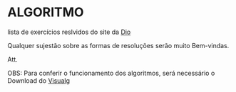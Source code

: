 # ALGORITMO
 lista de exercícios reslvidos do site da [Dio](https://www.dio.me/articles/lista-de-exercicios-para-treinar-logica-de-programacao)

 Qualquer sujestão sobre as formas de resoluções serão muito Bem-vindas.

 Att.

OBS: Para conferir o funcionamento dos algoritmos, será necessário o Download do [Visualg](https://sourceforge.net/projects/visualg30/)
